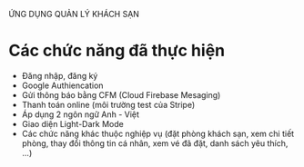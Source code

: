 ỨNG DỤNG QUẢN LÝ KHÁCH SẠN
# Các chức năng đã thực hiện
- Đăng nhập, đăng ký
- Google Authiencation
- Gửi thông báo bằng CFM (Cloud Firebase Mesaging)
- Thanh toán online (môi trường test của Stripe)
- Áp dụng 2 ngôn ngữ Anh - Việt
- Giao diện Light-Dark Mode
- Các chức năng khác thuộc nghiệp vụ (đặt phòng khách sạn, xem chi tiết phòng, thay đổi thông tin cá nhân, xem vé đã đặt, danh sách yêu thích, ...)
